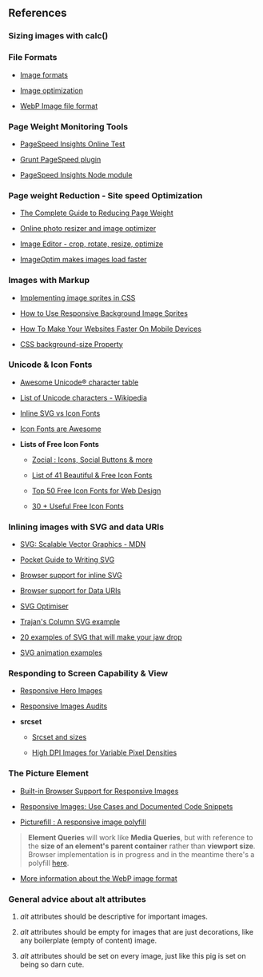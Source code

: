 ## References

### Sizing images with calc()

### File Formats

- [Image formats](https://litmus.com/blog/png-gif-or-jpeg-which-ones-should-you-use-in-email)

- [Image optimization](https://developers.google.com/web/fundamentals/performance/optimizing-content-efficiency/image-optimization)

- [WebP Image file format](https://developers.google.com/speed/webp/?csw=1)


### Page Weight Monitoring Tools

- [PageSpeed Insights Online Test](https://developers.google.com/speed/pagespeed/insights/)

- [Grunt PageSpeed plugin](https://www.npmjs.com/package/grunt-pagespeed)

- [PageSpeed Insights Node module](https://github.com/addyosmani/psi/)


### Page weight Reduction - Site speed Optimization

- [The Complete Guide to Reducing Page Weight](https://www.sitepoint.com/complete-guide-reducing-page-weight/)

- [Online photo resizer and image optimizer ](http://compressimage.toolur.com/)

- [Image Editor - crop, rotate, resize, optimize ](http://resizeimage.net/)

- [ImageOptim makes images load faster](https://imageoptim.com/versions.html)


### Images with Markup

- [Implementing image sprites in CSS](https://developer.mozilla.org/en-US/docs/Web/CSS/CSS_Images/Implementing_image_sprites_in_CSS)

- [How to Use Responsive Background Image Sprites](https://pagecrafter.com/responsive-background-image-sprites-css-tutorial/)

- [How To Make Your Websites Faster On Mobile Devices](https://www.smashingmagazine.com/2013/04/build-fast-loading-mobile-website/)

- [CSS background-size Property](https://www.w3schools.com/cssref/css3_pr_background-size.asp)


### Unicode & Icon Fonts

- [Awesome Unicode® character table](https://unicode-table.com/en/)

- [List of Unicode characters - Wikipedia](https://en.wikipedia.org/wiki/List_of_Unicode_characters)

- [Inline SVG vs Icon Fonts](https://css-tricks.com/icon-fonts-vs-svg/)

- [Icon Fonts are Awesome](https://css-tricks.com/examples/IconFont/)

- **Lists of Free Icon Fonts** 
    
    - [Zocial : Icons, Social Buttons & more](http://zocial.smcllns.com/)

    - [List of 41 Beautiful & Free Icon Fonts](https://css-tricks.com/examples/IconFont/)

    - [Top 50 Free Icon Fonts for Web Design](https://speckyboy.com/free-icon-fonts/)

    - [30 + Useful Free Icon Fonts](https://cssauthor.com/free-icon-fonts/)

### Inlining images with SVG and data URIs

- [SVG: Scalable Vector Graphics - MDN](https://developer.mozilla.org/en-US/docs/Web/SVG)

- [Pocket Guide to Writing SVG](http://svgpocketguide.com/book/)

- [Browser support for inline SVG](http://caniuse.com/#feat=svg-html5)

- [Browser support for Data URIs](http://caniuse.com/datauri)

- [SVG Optimiser](http://petercollingridge.appspot.com/svg-optimiser)

- [Trajan's Column SVG example](http://upload.wikimedia.org/wikipedia/commons/6/6c/Trajans-Column-lower-animated.svg)

- [20 examples of SVG that will make your jaw drop](http://www.creativebloq.com/design/examples-svg-7112785)

- [SVG animation examples](http://codepen.io/chrisgannon/)


### Responding to Screen Capability & View

- [Responsive Hero Images](https://cloudfour.com/thinks/responsive-hero-images/)

- [Responsive Images Audits](https://cloudfour.com/thinks/responsive-images-audits/)

- **srcset**

    - [Srcset and sizes](http://ericportis.com/posts/2014/srcset-sizes/)

    - [High DPI Images for Variable Pixel Densities](https://www.html5rocks.com/en/mobile/high-dpi/)


### The Picture Element

- [Built-in Browser Support for Responsive Images](https://www.html5rocks.com/en/tutorials/responsive/picture-element/)

- [Responsive Images: Use Cases and Documented Code Snippets](https://dev.opera.com/articles/responsive-images/)

- [Picturefill : A responsive image polyfill](http://scottjehl.github.io/picturefill/)

> **Element Queries** will work like **Media Queries**, but with reference to the **size of an element's parent container** rather than **viewport size**. Browser implementation is in progress and in the meantime there's a polyfill [here](https://github.com/marcj/css-element-queries).

- [More information about the WebP image format](https://developers.google.com/speed/webp/?csw=1)


### General advice about alt attributes

1. *alt* attributes should be descriptive for important images.

2. *alt* attributes should be empty for images that are just decorations, like any boilerplate (empty of content) image.

3. *alt* attributes should be set on every image, just like this pig is set on being so darn cute.

